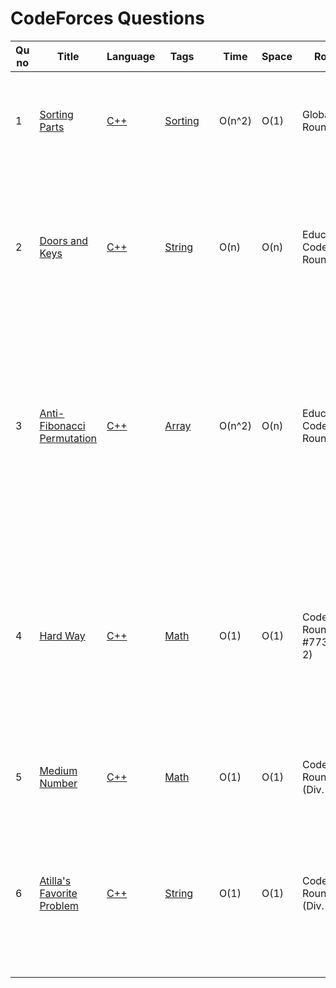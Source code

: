 
# CodeForces Questions

| Qu no | Title       |  Language   | Tags |      | Time   | Space  | Round  |     | Approach    | 
| --    | ----------- | ----------- | ---  | ---- | -----  |  ---   | ----------- | --- | ----------- |
| 1    |[Sorting Parts](https://codeforces.com/contest/1637/problem/A)| [C++](https://github.com/Shreya2803/Code-Insight/blob/main/CodeForces/Sorting/C%2B%2B/Sorting%20Parts.cpp)|[Sorting](./Sorting/Sorting_README.md)||O(n^2)|O(1)|Global Round 19| |<ol><li>Check If array sorted then-"NO"; else:"YES"</li></ol> |
 | 2    | [Doors and Keys](https://codeforces.com/contest/1644/problem/A)   |[C++](https://github.com/C-a-thing/Code-Insight/blob/main/CodeForces/String/C%2B%2B/Doors%20and%20Keys.cpp) |[String](./String/String.md)|     |O(n) | O(n)      | Educational Codeforces Round 123      | |<li>Iterate over string </li><li> store the index of each character in variables</li><li>if the index value of door variable is less than key variable then print **"NO"** </li>|
| 3    |[Anti-Fibonacci Permutation](https://codeforces.com/contest/1644/problem/B)|[C++](https://github.com/C-a-thing/Code-Insight/blob/main/CodeForces/Arrays/C%2B%2B/Anti-Fibonacci%20Permutation.cpp)|[Array](./Arrays/Arrays_README.md)||O(n^2)|O(n)|Educational Codeforces Round 123||<li>Sort the array in **descending order**</li><li>keep swapping the two consecutive elements of array from the last index and print the array</li><li>Decrement the value of index in each iteration</li> |
| 4    | [Hard Way](https://codeforces.com/contest/1642/problem/A) | [C++](https://github.com/C-a-thing/Code-Insight/blob/main/CodeForces/Maths/C%2B%2B/Hard%20Way.cpp)|[Math](./Maths/Maths.md) |     |O(1) | O(1)      | Codeforces Round #773 (Div. 2)| | &nbsp;&nbsp; co-ordinates(x,y) <br><li>If Any two point has same y values and the third one has less value than the other two then print the difference of the x values(which has the same y values)</li><li>Otherwise: print"0"</li>|
| 5    | [Medium Number](https://codeforces.com/contest/1760/problem/A) | [C++](https://github.com/C-a-thing/Code-Insight/blob/main/CodeForces/Maths/C%2B%2B/Medium%20Number.cpp)|[Math](./Maths/Maths.md) |     |O(1) | O(1)      | Codeforces Round 835 (Div. 4)| |Check Conditional operations for all a , b , c values |
| 6    | [Atilla's Favorite Problem](https://codeforces.com/contest/1760/problem/B) | [C++](https://github.com/C-a-thing/Code-Insight/blob/main/CodeForces/String/C%2B%2B/Atilla's%20Favorite%20Problem.cpp)|[String](./String/String.md) |     |O(1) | O(1)      | Codeforces Round 835 (Div. 4)| |<li>Iterate over the characters of string, calculate numeric value of each character </li> <li>Update 'maxval' to store the maximum numeric value </li>|
